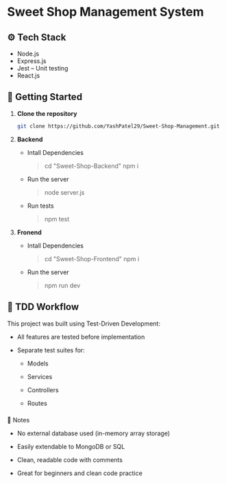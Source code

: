 ﻿# Sweet Shop Management System

 ## ⚙️ Tech Stack

- Node.js  
- Express.js  
- Jest – Unit testing  
- React.js 

## 🚀 Getting Started

1. **Clone the repository**

   ```bash
   git clone https://github.com/YashPatel29/Sweet-Shop-Management.git

2. **Backend**
   - Intall Dependencies
       > cd "Sweet-Shop-Backend"
       > npm i
   - Run the server
       > node server.js
   - Run tests
       > npm test

3. **Fronend**
   - Intall Dependencies
       > cd "Sweet-Shop-Frontend"
       > npm i
   - Run the server
       > npm run dev




## 🧪 **TDD Workflow**

  This project was built using Test-Driven Development:

  - All features are tested before implementation

  - Separate test suites for:

      - Models

      - Services

      - Controllers

      - Routes


### 
📌 Notes

  - No external database used (in-memory array storage)

  - Easily extendable to MongoDB or SQL

  - Clean, readable code with comments

  - Great for beginners and clean code practice
     

 

      
  
